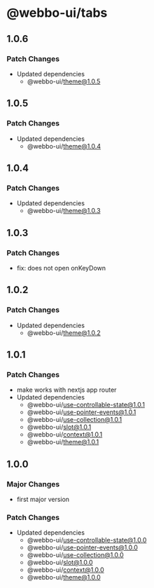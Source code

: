 # @webbo-ui/tabs

## 1.0.6

### Patch Changes

- Updated dependencies
  - @webbo-ui/theme@1.0.5

## 1.0.5

### Patch Changes

- Updated dependencies
  - @webbo-ui/theme@1.0.4

## 1.0.4

### Patch Changes

- Updated dependencies
  - @webbo-ui/theme@1.0.3

## 1.0.3

### Patch Changes

- fix: does not open onKeyDown

## 1.0.2

### Patch Changes

- Updated dependencies
  - @webbo-ui/theme@1.0.2

## 1.0.1

### Patch Changes

- make works with nextjs app router
- Updated dependencies
  - @webbo-ui/use-controllable-state@1.0.1
  - @webbo-ui/use-pointer-events@1.0.1
  - @webbo-ui/use-collection@1.0.1
  - @webbo-ui/slot@1.0.1
  - @webbo-ui/context@1.0.1
  - @webbo-ui/theme@1.0.1

## 1.0.0

### Major Changes

- first major version

### Patch Changes

- Updated dependencies
  - @webbo-ui/use-controllable-state@1.0.0
  - @webbo-ui/use-pointer-events@1.0.0
  - @webbo-ui/use-collection@1.0.0
  - @webbo-ui/slot@1.0.0
  - @webbo-ui/context@1.0.0
  - @webbo-ui/theme@1.0.0
